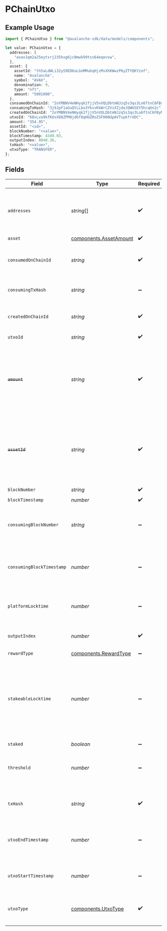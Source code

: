 # PChainUtxo

## Example Usage

```typescript
import { PChainUtxo } from "@avalanche-sdk/data/models/components";

let value: PChainUtxo = {
  addresses: [
    "avax1qm2a25eytsrj235hxg6jc0mwk99tss64eqevsw",
  ],
  asset: {
    assetId: "th5aLdWLi32yS9ED6uLGoMMubqHjzMsXhKWwzP6yZTYQKYzof",
    name: "Avalanche",
    symbol: "AVAX",
    denomination: 9,
    type: "nft",
    amount: "5001000",
  },
  consumedOnChainId: "2oYMBNV4eNHyqk2fjjV5nVQLDbtmNJzq5s3qs3Lo6ftnC6FByM",
  consumingTxHash: "3j9JpF1aGuQtLLbo3YkvvKkWrCZViXZjdeJQWUSEY5hcqUn2c",
  createdOnChainId: "2oYMBNV4eNHyqk2fjjV5nVQLDbtmNJzq5s3qs3Lo6ftnC6FByM",
  utxoId: "68vLva9kfKUsX88ZPM8jdbf8qHUZRoZSFH6NdpAVTspkfrXDC",
  amount: "354.95",
  assetId: "<id>",
  blockNumber: "<value>",
  blockTimestamp: 4349.03,
  outputIndex: 8048.36,
  txHash: "<value>",
  utxoType: "TRANSFER",
};
```

## Fields

| Field                                                                                                                                         | Type                                                                                                                                          | Required                                                                                                                                      | Description                                                                                                                                   | Example                                                                                                                                       |
| --------------------------------------------------------------------------------------------------------------------------------------------- | --------------------------------------------------------------------------------------------------------------------------------------------- | --------------------------------------------------------------------------------------------------------------------------------------------- | --------------------------------------------------------------------------------------------------------------------------------------------- | --------------------------------------------------------------------------------------------------------------------------------------------- |
| `addresses`                                                                                                                                   | *string*[]                                                                                                                                    | :heavy_check_mark:                                                                                                                            | Addresses that are eligible to sign the consumption of this output.                                                                           | [<br/>"avax1qm2a25eytsrj235hxg6jc0mwk99tss64eqevsw"<br/>]                                                                                     |
| `asset`                                                                                                                                       | [components.AssetAmount](../../models/components/assetamount.md)                                                                              | :heavy_check_mark:                                                                                                                            | N/A                                                                                                                                           |                                                                                                                                               |
| `consumedOnChainId`                                                                                                                           | *string*                                                                                                                                      | :heavy_check_mark:                                                                                                                            | Blockchain ID on which this output is consumed on.                                                                                            | 2oYMBNV4eNHyqk2fjjV5nVQLDbtmNJzq5s3qs3Lo6ftnC6FByM                                                                                            |
| `consumingTxHash`                                                                                                                             | *string*                                                                                                                                      | :heavy_minus_sign:                                                                                                                            | Transaction ID that consumed this output.                                                                                                     | 3j9JpF1aGuQtLLbo3YkvvKkWrCZViXZjdeJQWUSEY5hcqUn2c                                                                                             |
| `createdOnChainId`                                                                                                                            | *string*                                                                                                                                      | :heavy_check_mark:                                                                                                                            | Blockchain ID on which this output is created on.                                                                                             | 2oYMBNV4eNHyqk2fjjV5nVQLDbtmNJzq5s3qs3Lo6ftnC6FByM                                                                                            |
| `utxoId`                                                                                                                                      | *string*                                                                                                                                      | :heavy_check_mark:                                                                                                                            | UTXO ID for this output.                                                                                                                      | 68vLva9kfKUsX88ZPM8jdbf8qHUZRoZSFH6NdpAVTspkfrXDC                                                                                             |
| ~~`amount`~~                                                                                                                                  | *string*                                                                                                                                      | :heavy_check_mark:                                                                                                                            | : warning: ** DEPRECATED **: This will be removed in a future release, please migrate away from it as soon as possible.                       |                                                                                                                                               |
| ~~`assetId`~~                                                                                                                                 | *string*                                                                                                                                      | :heavy_check_mark:                                                                                                                            | : warning: ** DEPRECATED **: This will be removed in a future release, please migrate away from it as soon as possible.                       |                                                                                                                                               |
| `blockNumber`                                                                                                                                 | *string*                                                                                                                                      | :heavy_check_mark:                                                                                                                            | N/A                                                                                                                                           |                                                                                                                                               |
| `blockTimestamp`                                                                                                                              | *number*                                                                                                                                      | :heavy_check_mark:                                                                                                                            | N/A                                                                                                                                           |                                                                                                                                               |
| `consumingBlockNumber`                                                                                                                        | *string*                                                                                                                                      | :heavy_minus_sign:                                                                                                                            | Block height in which the transaction consuming this UTXO was included                                                                        |                                                                                                                                               |
| `consumingBlockTimestamp`                                                                                                                     | *number*                                                                                                                                      | :heavy_minus_sign:                                                                                                                            | Timestamp in seconds at which this UTXO is used in a consuming transaction                                                                    |                                                                                                                                               |
| `platformLocktime`                                                                                                                            | *number*                                                                                                                                      | :heavy_minus_sign:                                                                                                                            | Timestamp in seconds after which this UTXO can be consumed                                                                                    |                                                                                                                                               |
| `outputIndex`                                                                                                                                 | *number*                                                                                                                                      | :heavy_check_mark:                                                                                                                            | The index of the UTXO in the transaction                                                                                                      |                                                                                                                                               |
| `rewardType`                                                                                                                                  | [components.RewardType](../../models/components/rewardtype.md)                                                                                | :heavy_minus_sign:                                                                                                                            | N/A                                                                                                                                           |                                                                                                                                               |
| `stakeableLocktime`                                                                                                                           | *number*                                                                                                                                      | :heavy_minus_sign:                                                                                                                            | Timestamp in seconds before which a UTXO can only be used for staking transactions. After stakeable locktime, a UTXO can be used for anything |                                                                                                                                               |
| `staked`                                                                                                                                      | *boolean*                                                                                                                                     | :heavy_minus_sign:                                                                                                                            | N/A                                                                                                                                           |                                                                                                                                               |
| `threshold`                                                                                                                                   | *number*                                                                                                                                      | :heavy_minus_sign:                                                                                                                            | The minimum number of signatures required to spend this UTXO                                                                                  |                                                                                                                                               |
| `txHash`                                                                                                                                      | *string*                                                                                                                                      | :heavy_check_mark:                                                                                                                            | The hash of the transaction that created this UTXO                                                                                            |                                                                                                                                               |
| `utxoEndTimestamp`                                                                                                                            | *number*                                                                                                                                      | :heavy_minus_sign:                                                                                                                            | Timestamp in seconds after which the staked UTXO will be unlocked.                                                                            |                                                                                                                                               |
| `utxoStartTimestamp`                                                                                                                          | *number*                                                                                                                                      | :heavy_minus_sign:                                                                                                                            | Timestamp in seconds at which the staked UTXO was locked.                                                                                     |                                                                                                                                               |
| `utxoType`                                                                                                                                    | [components.UtxoType](../../models/components/utxotype.md)                                                                                    | :heavy_check_mark:                                                                                                                            | Indicates whether the UTXO is staked or transferable                                                                                          |                                                                                                                                               |